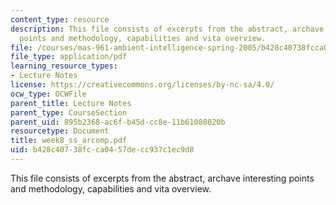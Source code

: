 ```yaml
---
content_type: resource
description: This file consists of excerpts from the abstract, archave interesting
  points and methodology, capabilities and vita overview.
file: /courses/mas-961-ambient-intelligence-spring-2005/b428c40738fcca0457decc937c1ec9d8_week8_ss_arcomp.pdf
file_type: application/pdf
learning_resource_types:
- Lecture Notes
license: https://creativecommons.org/licenses/by-nc-sa/4.0/
ocw_type: OCWFile
parent_title: Lecture Notes
parent_type: CourseSection
parent_uid: 895b2368-ac6f-b45d-cc8e-11b61088020b
resourcetype: Document
title: week8_ss_arcomp.pdf
uid: b428c407-38fc-ca04-57de-cc937c1ec9d8
---
```

This file consists of excerpts from the abstract, archave interesting points and methodology, capabilities and vita overview.